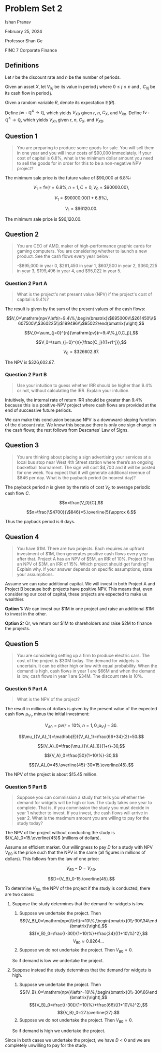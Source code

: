 # Problem Set 2

Ishan Pranav

February 25, 2024

Professor Shan Ge

FINC 7 Corporate Finance

## Definitions

Let $r$ be the discount rate and $n$ be the number of periods.

Given an asset $X$, let ${V_X}_j$ be its value in period $j$ where $0\leq j\leq
n$ and , ${C_X}_j$ be its cash flow in period $j$.

Given a random variable $R$, denote its expectation $\mathbb{E}(R)$.

Define $\mathrm{pv}:\mathbb{Q}^4\to\mathbb{Q}$, which yields ${V_X}_0$ given
$r$, $n$, $C_X$, and ${V_X}_n$. Define $\mathrm{fv}:\mathbb{Q}^4\to\mathbb{Q}$,
which yields ${V_X}_n$ given $r$, $n$, $C_X$, and ${V_X}_0$.

## Question 1

> You are preparing to produce some goods for sale. You will sell them in one
> year and you will incur costs of \$90,000 immediately. If your cost of capital
> is 6.8\%, what is the minimum dollar amount you need to sell the goods for in
> order for this to be a non-negative NPV project?

The minimum sale price is the future value of \$90,000 at 6.8\%:

$$V_1=\mathrm{fv}(r=6.8\%,n=1,C=0,V_0=\$90000.00),$$

$$V_1=\$90000.00(1+6.8\%),$$

$$V_1=\$96120.00.$$

The minimum sale price is \$96,120.00.

## Question 2

> You are CEO of AMD, maker of high-performance graphic cards for gaming
> computers. You are considering whether to launch a new product. See the cash
> flows every year below:
>
> -\$895,000 in year 0, \$261,450 in year 1, \$607,500 in year 2, \$360,225 in
> year 3, \$199,496 in year 4, and \$95,022 in year 5.

### Question 2 Part A

> What is the project's net present value (NPV) if the project's cost of capital
> is 9.4\%?

The result is given by the sum of the present values of the cash flows:

$$V_0=\mathrm{npv}\left(r=9.4\%,\begin{bmatrix}\$895000\\\$261450\\\$607500\\\$360225\\\$199496\\\$95022\end{bmatrix}\right),$$

$$V_0=\sum_{j=0}^{n}{\mathrm{pv}(r=9.4\%,j,0,C_j)},$$

$$V_0=\sum_{j=0}^{n}{\frac{C_j}{(1+r)^j}},$$

$$V_0=\$326602.87.$$

The NPV is \$326,602.87.

### Question 2 Part B

> Use your intuition to guess whether IRR should be higher than 9.4% or not,
> without calculating the IRR. Explain your intuition.

Intuitively, the internal rate of return IRR should be greater than 9.4\%
because this is a positive-NPV project where cash flows are provided at the end
of successive future periods.

We can make this conclusion because NPV is a downward-sloping function of the
discount rate. We know this because there is only one sign change in the cash
flows; the rest follows from Descartes' Law of Signs.

## Question 3

> You are thinking about placing a sign advertising your services at a local bus
> stop near West 4th Street station where there’s an ongoing basketball
> tournament. The sign will cost \$4,700 and it will be posted for one week. You
> expect that it will generate additional revenue of \$846 per day. What is the
> payback period (in nearest day)?

The payback period $n$ is given by the ratio of cost $V_0$ to average periodic
cash flow $C$.

$$n=\frac{V_0}{C},$$

$$n=\frac{\$4700}{\$846}=5.\overline{5}\approx 6.$$

Thus the payback period is 6 days.

## Question 4

> You have \$1M. There are two projects. Each requires an upfront investment of
> \$1M, then generates positive cash flows every year after that. Project A has
> an NPV of \$5M, an IRR of 10\%. Project B has an NPV of \$3M, an IRR of 15\%.
> Which project should get funding? Explain why. If your answer depends on
> specific assumptions, state your assumptions.

Assume we can raise additional capital. We will invest in both Project A and
Project B because both projects have positive NPV. This means that, even
considering our cost of capital, these projects are expected to make us
wealthier.

**Option 1:** We can invest our \$1M in one project and raise an additional \$1M
to invest in the other.

**Option 2:** Or, we return our \$1M to shareholders and raise \$2M to finance
the projects.

## Question 5

> You are considering setting up a firm to produce electric cars. The cost of
> the project is \$30M today. The demand for widgets is uncertain. It can be
> either high or low with equal probability. When the demand is high, cash flows
> in year 1 are \$66M and when the demand is low, cash flows in year 1 are
> \$34M. The discount rate is 10\%.

### Question 5 Part A

> What is the NPV of the project?

The result in millions of dollars is given by the present value of the expected
cash flow $\mu_{V_1}$, minus the initial investment:

$${V_A}_0=\mathrm{pv}(r=10\%,n=1,0,\mu_{V_1})-30.$$

$$\mu_{{V_A}_1}=\mathbb{E}({V_A}_1)=\frac{66+34}{2}=50.$$

$${V_A}_0=\frac{\mu_{{V_A}_1}}{1+r}-30,$$

$${V_A}_0=\frac{50}{1+10\%}-30,$$

$${V_A}_0=45.\overline{45}-30=15.\overline{45}.$$

The NPV of the project is about $15.45 million.

### Question 5 Part B

> Suppose you can commission a study that tells you whether the demand for
> widgets will be high or low. The study takes one year to complete. That is, if
> you commission the study you must decide in year 1 whether to invest. If you
> invest, the cash flows will arrive in year 2. What is the maximum amount you
> are willing to pay for the study today?

The NPV of the project without conducting the study is
${V_A}_0=15.\overline{45}$ (millions of dollars).

Assume an efficient market. Our willingness to pay $D$ for a study with NPV
${V_B}_0$ is the price such that the NPV is the same (all figures in millions of
dollars). This follows from the law of one price:

$${V_B}_0-D={V_A}_0.$$

$$D={V_B}_0-15.\overline{45}.$$

To determine ${V_B}_0$, the NPV of the project if the study is conducted, there
are two cases:

1. Suppose the study determines that the demand for widgets is low.

   1. Suppose we undertake the project. Then
   $${V_B}_0=\mathrm{npv}\left(r=10\%,\begin{bmatrix}0\\-30\\34\end{bmatrix}\right),$$
   $${V_B}_0=\frac{(-30)}{1+10\%}+\frac{34}{(1+10\%)^2},$$
   $${V_B}_0\approx 0.8264\dots$$
   2. Suppose we do not undertake the project. Then ${V_B}_0=0.$

   So if demand is low we undertake the project.

2. Suppose instead the study determines that the demand for widgets is high.

    1. Suppose we undertake the project. Then
    $${V_B}_0=\mathrm{npv}\left(r=10\%,\begin{bmatrix}0\\-30\\66\end{bmatrix}\right),$$
    $${V_B}_0=\frac{(-30)}{1+10\%}+\frac{66}{(1+10\%)^2},$$
    $${V_B}_0=27.\overline{27}.$$
    2. Suppose we do not undertake the project. Then ${V_B}_0=0.$

    So if demand is high we undertake the project.

Since in both cases we undertake the project, we have $D<0$ and we are
completely unwilling to pay for the study.
